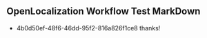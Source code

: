 ## OpenLocalization Workflow Test MarkDown
* 4b0d50ef-48f6-46dd-95f2-816a826f1ce8 
thanks!<!--HONumber=Mar16_HO3-->
